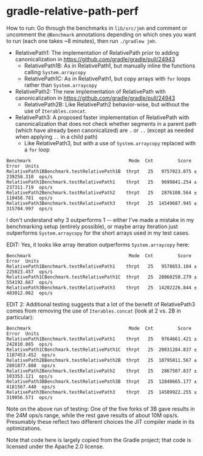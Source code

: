 # gradle-relative-path-perf

How to run: Go through the benchmarks in `lib/src/jmh` and comment or uncomment the `@Benchmark` annotations depending on which ones
you want to run (each one takes ~8 minutes), then run `./gradlew jmh`.

* RelativePath1: The implementation of RelativePath prior to adding canonicalization in https://github.com/gradle/gradle/pull/24943
  * RelativePath1B: As in RelativePath1, but manually inline the functions calling `System.arraycopy`
  * RelativePath1C: As in RelativePath1, but copy arrays with `for` loops rather than `System.arraycopy`
* RelativePath2: The new implementation of RelativePath with canonicalization in https://github.com/gradle/gradle/pull/24943
  * RelativePath2B: Like RelativePath2 behavior-wise, but without the use of `Iterables.concat`.
* RelativePath3: A proposed faster implementation of RelativePath with canonicalization that does not check whether
  segments in a parent path (which have already been canonicalized) are `.` or `..` (except as needed when applying
  `..` in a child path)
  * Like RelativePath3, but with a use of `System.arraycopy` replaced with a `for` loop

```
Benchmark                                    Mode  Cnt         Score        Error  Units
RelativePath1BBenchmark.testRelativePath1B  thrpt   25   9757023.075 ± 239258.310  ops/s
RelativePath1Benchmark.testRelativePath1    thrpt   25   9699841.254 ± 237311.719  ops/s
RelativePath2Benchmark.testRelativePath2    thrpt   25   2876108.564 ± 110458.781  ops/s
RelativePath3Benchmark.testRelativePath3    thrpt   25  14549687.945 ± 315704.997  ops/s
```

I don't understand why 3 outperforms 1 -- either I've made a mistake in my benchmarking setup (entirely possible),
or maybe array iteration just outperforms `System.arraycopy` for the short arrays used in my test cases.

EDIT: Yes, it looks like array iteration outperforms `System.arraycopy` here:

```
Benchmark                                    Mode  Cnt         Score        Error  Units
RelativePath1Benchmark.testRelativePath1    thrpt   25   9578653.104 ± 225023.457  ops/s
RelativePath1CBenchmark.testRelativePath1C  thrpt   25  28060250.279 ± 554192.667  ops/s
RelativePath3Benchmark.testRelativePath3    thrpt   25  14202226.844 ± 483012.062  ops/s
```

EDIT 2: Additional testing suggests that a lot of the benefit of RelativePath3 comes from removing the use of
`Iterables.concat` (look at 2 vs. 2B in particular):

```
Benchmark                                    Mode  Cnt         Score         Error  Units
RelativePath1Benchmark.testRelativePath1    thrpt   25   9764661.421 ±  242810.865  ops/s
RelativePath1CBenchmark.testRelativePath1C  thrpt   25  28031284.837 ± 1187453.452  ops/s
RelativePath2BBenchmark.testRelativePath2B  thrpt   25  10795011.567 ± 2891877.888  ops/s
RelativePath2Benchmark.testRelativePath2    thrpt   25   2867507.837 ±  103353.121  ops/s
RelativePath3BBenchmark.testRelativePath3B  thrpt   25  12840665.177 ± 4181567.440  ops/s
RelativePath3Benchmark.testRelativePath3    thrpt   25  14509922.255 ±  319056.571  ops/s
```

Note on the above run of testing: One of the five forks of 3B gave results in the 24M ops/s range, while the rest gave
results of about 10M ops/s. Presumably these reflect two different choices the JIT compiler made in its optimizations.

Note that code here is largely copied from the Gradle project; that code is licensed under the Apache 2.0 license.
